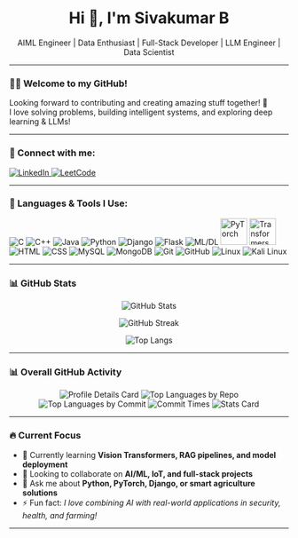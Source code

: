 <h1 align="center">Hi 👋, I'm Sivakumar B</h1>
<p align="center">AIML Engineer | Data Enthusiast | Full-Stack Developer | LLM Engineer | Data Scientist</p>

---

### 👨‍💻 Welcome to my GitHub!

Looking forward to contributing and creating amazing stuff together! 🚀  
I love solving problems, building intelligent systems, and exploring deep learning & LLMs!

---

### 🔗 Connect with me:

<p align="left">
  <a href="https://www.linkedin.com/in/sivakumarbalaji/" target="_blank">
    <img src="https://img.icons8.com/color/48/000000/linkedin.png" alt="LinkedIn"/>
  </a>
  <a href="https://leetcode.com/u/Sivakumar_Balaji/" target="_blank">
    <img src="https://img.icons8.com/external-tal-revivo-color-tal-revivo/48/000000/external-level-up-your-coding-skills-and-quickly-land-a-job-logo-color-tal-revivo.png" alt="LeetCode"/>
  </a>
</p>

---

### 🚀 Languages & Tools I Use:

<p align="left">
  <!-- Languages -->
  <img src="https://img.icons8.com/color/48/000000/c-programming.png" alt="C"/>
  <img src="https://img.icons8.com/color/48/000000/c-plus-plus-logo.png" alt="C++"/>
  <img src="https://img.icons8.com/color/48/000000/java-coffee-cup-logo.png" alt="Java"/>
  <img src="https://img.icons8.com/color/48/000000/python--v1.png" alt="Python"/>
  <img src="https://img.icons8.com/external-tal-revivo-color-tal-revivo/48/000000/external-django-a-high-level-python-web-framework-that-encourages-rapid-development-logo-color-tal-revivo.png" alt="Django"/>
  <img src="https://img.icons8.com/ios-filled/50/000000/flask.png" alt="Flask"/>
  
  <!-- ML & DL -->
  <img src="https://img.icons8.com/color/48/000000/artificial-intelligence.png" alt="ML/DL"/>
  <img src="https://pytorch.org/assets/images/pytorch-logo.png" alt="PyTorch" width="48"/>
  <img src="https://avatars.githubusercontent.com/u/73919230?s=200&v=4" alt="Transformers" width="48"/>
  
  <!-- Web & DB -->
  <img src="https://img.icons8.com/color/48/000000/html-5--v1.png" alt="HTML"/>
  <img src="https://img.icons8.com/color/48/000000/css3.png" alt="CSS"/>
  <img src="https://img.icons8.com/color/48/000000/mysql-logo.png" alt="MySQL"/>
  <img src="https://img.icons8.com/color/48/000000/mongodb.png" alt="MongoDB"/>

  <!-- Tools -->
  <img src="https://img.icons8.com/color/48/000000/git.png" alt="Git"/>
  <img src="https://img.icons8.com/color/48/000000/github--v1.png" alt="GitHub"/>
  <img src="https://img.icons8.com/ios/50/ffffff/linux--v1.png" alt="Linux"/>
  <img src="https://img.icons8.com/?size=80&id=qBWtR72kluCU&format=png" alt="Kali Linux"/>
</p>

---

### 📊 GitHub Stats

<p align="center">
  <img src="https://github-readme-stats.vercel.app/api?username=Siva-0317&show_icons=true&theme=tokyonight" alt="GitHub Stats"/>
</p>

<p align="center">
  <img src="https://streak-stats.demolab.com?user=Siva-0317&theme=tokyonight" alt="GitHub Streak"/>
</p>

<p align="center">
  <img src="https://github-readme-stats.vercel.app/api/top-langs/?username=Siva-0317&layout=compact&theme=tokyonight" alt="Top Langs"/>
</p>

---

### 📊 Overall GitHub Activity

<!-- GitHub Profile Summary Cards -->
<p align="center">
  <img src="https://github-profile-summary-cards.vercel.app/api/cards/profile-details?username=Siva-0317&theme=radical" alt="Profile Details Card"/>
  <img src="https://github-profile-summary-cards.vercel.app/api/cards/repos-per-language?username=Siva-0317&theme=radical" alt="Top Languages by Repo"/>
  <img src="https://github-profile-summary-cards.vercel.app/api/cards/most-commit-language?username=Siva-0317&theme=radical" alt="Top Languages by Commit"/>
  <img src="https://github-profile-summary-cards.vercel.app/api/cards/productive-time?username=Siva-0317&theme=radical&utcOffset=5" alt="Commit Times"/>
  <img src="https://github-profile-summary-cards.vercel.app/api/cards/stats?username=Siva-0317&theme=radical" alt="Stats Card"/>
</p>

---

### 🔥 Current Focus

- 🌱 Currently learning **Vision Transformers, RAG pipelines, and model deployment**  
- 👯 Looking to collaborate on **AI/ML, IoT, and full-stack projects**  
- 💬 Ask me about **Python, PyTorch, Django, or smart agriculture solutions**  
- ⚡ Fun fact: *I love combining AI with real-world applications in security, health, and farming!*

---

